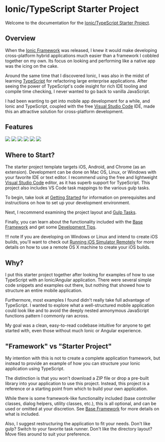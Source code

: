 # Ionic/TypeScript Starter Project

Welcome to the documentation for the [Ionic/TypeScript Starter Project](https://github.com/Justin-Credible/Ionic-TypeScript-Starter).

## Overview

When the [Ionic Framework](http://ionicframework.com/) was released, I knew it would make developing cross-platform hybrid applications much easier than a framework I cobbled together on my own. Its focus on looking and performing like a native app was the icing on the cake.

Around the same time that I discovered Ionic, I was also in the midst of learning [TypeScript](http://typescriptlang.org) for refactoring large enterprise applications. After seeing the power of TypeScript's code insight for rich IDE tooling and compile time checking, I never wanted to go back to vanilla JavaScript.

I had been wanting to get into mobile app development for a while, and Ionic and TypeScript, coupled with the free [Visual Studio Code](https://code.visualstudio.com/) IDE, made this an attractive solution for cross-platform development.

## Features

<div id="screenshots">

  <img src="img/screenshot_1.jpg" class="img-responsive">
  <img src="img/screenshot_2.jpg" class="img-responsive">
  <img src="img/screenshot_3.jpg" class="img-responsive">
  <img src="img/screenshot_4.jpg" class="img-responsive">
  <img src="img/screenshot_5.jpg" class="img-responsive">
  <img src="img/screenshot_6.jpg" class="img-responsive">

</div>

## Where to Start?

The starter project template targets iOS, Android, and Chrome (as an extension). Development can be done on Mac OS, Linux, or Windows with your favorite IDE or text editor. I recommend using the free and lightweight [Visual Studio Code](https://code.visualstudio.com) editor, as it has superb support for TypeScript. This project also includes VS Code task mappings to the various gulp tasks.

To begin, take look at [Getting Started](getting-started.md) for information on prerequisites and instructions on how to set up your development environment.

Next, I recommend examining the project layout and [Gulp Tasks](gulp-tasks.md).

Finally, you can learn about the functionality included with the [Base Framework](base-framework.md) and get some [Development Tips](development-tips.md).

!!! note
	If you are developing on Windows or Linux and intend to create iOS builds, you'll want to check out [Running iOS Simulator Remotely](development-tips.md#running-ios-simulator-remotely) for more details on how to use a remote OS X machine to create your iOS builds.

## Why?

I put this starter project together after looking for examples of how to use TypeScript with an Ionic/Angular application. There were several simple code snippets and examples out there, but nothing that showed how to structure an entire mobile application.

Furthermore, most examples I found didn't really take full advantage of TypeScript. I wanted to explore what a well-structured mobile application could look like and to avoid the deeply nested annonymous JavaScript functions pattern I commonly ran across.

My goal was a clean, easy-to-read codebase intuitive for anyone to get started with, even those without much Ionic or Angular experience.

## "Framework" vs "Starter Project"

My intention with this is not to create a complete application framework, but instead to provide an example of how you can structure your Ionic application using TypeScript.

The distinction is that you won't download a ZIP file or drop a pre-built library into your application to use this project. Instead, this project is a reference or a starting point from which to build your own application.

While there is some framework-like functionality included (base controller classes, dialog helpers, utility classes, etc.), this is all optional, and can be used or omitted at your discretion. See [Base Framework](base-framework.md) for more details on what is included.

Also, I suggest restructuring the application to fit your needs. Don't like gulp? Switch to your favorite task runner. Don't like the directory layout? Move files around to suit your preference.

